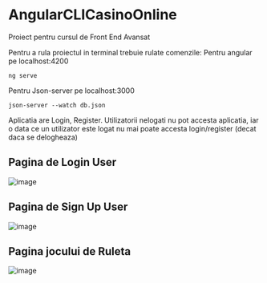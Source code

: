 # AngularCLICasinoOnline
Proiect pentru cursul de Front End Avansat

Pentru a rula proiectul in terminal trebuie rulate comenzile:
Pentru angular pe localhost:4200
```
ng serve
```
Pentru Json-server pe localhost:3000
```
json-server --watch db.json
```
Aplicatia are Login, Register. Utilizatorii nelogati nu pot accesta aplicatia, iar o data ce un utilizator este logat nu mai poate accesta login/register (decat daca se delogheaza)


## Pagina de Login User
![image](https://user-images.githubusercontent.com/61537857/194380453-c4063ead-a189-4f10-8ba3-e3eeab3eb682.png)

## Pagina de Sign Up User
![image](https://user-images.githubusercontent.com/61537857/194380700-c8752c52-4be9-4b7e-93b6-481fbe1ad082.png)

## Pagina jocului de Ruleta
![image](https://user-images.githubusercontent.com/61537857/194380978-61e5123c-ca24-433f-bcbd-be530844fe01.png)

